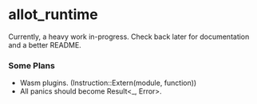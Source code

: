 # allot_runtime

Currently, a heavy work in-progress. Check back later for documentation and a better README.

### Some Plans

- Wasm plugins. (Instruction::Extern(module, function))
- All panics should become Result<_, Error>.
